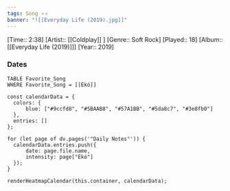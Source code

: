 ```yaml
---
tags: Song ⭐⭐ 
banner: "![[Everyday Life (2019).jpg]]"
---
```

[Time:: 2:38]
[Artist:: [[Coldplay]] ]
[Genre:: Soft Rock]
[Played:: 18]
[Album:: [[Everyday Life (2019)]]]
[Year:: 2019]
### Dates
````dataview
TABLE Favorite_Song
WHERE Favorite_Song = [[Èkó]]
````

  ```dataviewjs
const calendarData = { 
	colors: { 
		blue: ["#9ccfd8", "#5BAAB8", "#57A1BB", "#5da8c7", "#3e8fb0"] 
	}, 
	entries: [] 
}; 

for (let page of dv.pages('"Daily Notes"')) { 
	calendarData.entries.push({ 
		date: page.file.name, 
		intensity: page["Èkó"]
	}); 
} 

renderHeatmapCalendar(this.container, calendarData);
```
